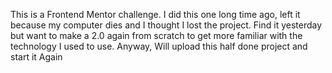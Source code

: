 This is a Frontend Mentor challenge.
I did this one long time ago, left it because my computer dies and I thought I lost the project. Find it yesterday but want to make a 2.0 again from scratch to get more familiar with the technology I used to use.
Anyway, Will upload this half done project and start it Again
